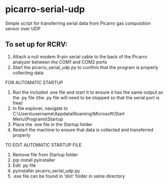 # picarro-serial-udp
Simple script for transferring serial data from Picarro gas composition sensor over UDP

## To set up for RCRV:

1. Attach a null modem 9-pin serial cable to the back of the Picarro analyzer between the COM1 and COM2 ports
2. Start the picarro_serial_udp.py to confirm that the program is properly collecting data

FOR AUTOMATIC STARTUP
1. Run the included .exe file and start it to ensure it has the same output as the .py file
   (the .py file will need to be stopped so that the serial port is free)
2. In file explorer, navigate to C:\Users\username\Appdata\Roaming\Microsoft\Start Menu\Programs\Startup
3. Place the .exe file in the Startup folder
4. Restart the machine to ensure that data is collected and transferred properly 

TO EDIT AUTOMATIC STARTUP FILE
1. Remove file from Startup folder
2. pip install pyinstaller
3. Edit .py file 
4. pyinstaller picarro_serial_udp.py
5. .exe file can be found in 'dist' folder in same directory
